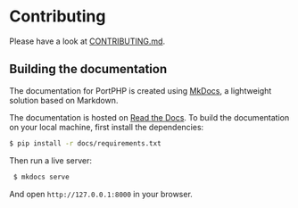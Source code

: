 # Contributing

Please have a look at [CONTRIBUTING.md](https://github.com/portphp/portphp/blob/master/CONTRIBUTING.md).

## Building the documentation

The documentation for PortPHP is created using [MkDocs](http://www.mkdocs.org),
a lightweight solution based on Markdown.
 
The documentation is hosted on [Read the Docs](http://portphp.readthedocs.io).
To build the documentation on your local machine, first install the 
dependencies:

```bash
$ pip install -r docs/requirements.txt
```

Then run a live server:
 
```bash
 $ mkdocs serve
```

And open `http://127.0.0.1:8000` in your browser.

